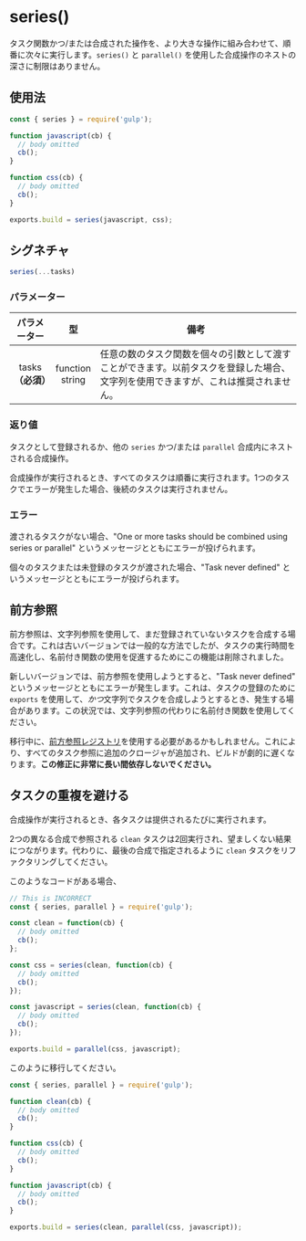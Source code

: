 <!-- front-matter
id: series
title: series()
hide_title: true
sidebar_label: series()
-->

# series()

タスク関数かつ/または合成された操作を、より大きな操作に組み合わせて、順番に次々に実行します。`series()` と `parallel()` を使用した合成操作のネストの深さに制限はありません。


## 使用法

```js
const { series } = require('gulp');

function javascript(cb) {
  // body omitted
  cb();
}

function css(cb) {
  // body omitted
  cb();
}

exports.build = series(javascript, css);
```

## シグネチャ

```js
series(...tasks)
```

### パラメーター

| パラメーター | 型 | 備考 |
|:--------------:|:------:|-------|
| tasks<br />**（必須）** | function<br />string | 任意の数のタスク関数を個々の引数として渡すことができます。以前タスクを登録した場合、文字列を使用できますが、これは推奨されません。 |

### 返り値

タスクとして登録されるか、他の `series` かつ/または `parallel` 合成内にネストされる合成操作。

合成操作が実行されるとき、すべてのタスクは順番に実行されます。1つのタスクでエラーが発生した場合、後続のタスクは実行されません。

### エラー

渡されるタスクがない場合、"One or more tasks should be combined using series or parallel" というメッセージとともにエラーが投げられます。

個々のタスクまたは未登録のタスクが渡された場合、"Task never defined" というメッセージとともにエラーが投げられます。

## 前方参照

前方参照は、文字列参照を使用して、まだ登録されていないタスクを合成する場合です。これは古いバージョンでは一般的な方法でしたが、タスクの実行時間を高速化し、名前付き関数の使用を促進するためにこの機能は削除されました。

新しいバージョンでは、前方参照を使用しようとすると、"Task never defined" というメッセージとともにエラーが発生します。これは、タスクの登録のために `exports` を使用して、*かつ*文字列でタスクを合成しようとするとき、発生する場合があります。この状況では、文字列参照の代わりに名前付き関数を使用してください。

移行中に、[前方参照レジストリ][undertaker-forward-reference-external]を使用する必要があるかもしれません。これにより、すべてのタスク参照に追加のクロージャが追加され、ビルドが劇的に遅くなります。**この修正に非常に長い間依存しないでください。**

## タスクの重複を避ける

合成操作が実行されるとき、各タスクは提供されるたびに実行されます。

2つの異なる合成で参照される `clean` タスクは2回実行され、望ましくない結果につながります。代わりに、最後の合成で指定されるように `clean` タスクをリファクタリングしてください。

このようなコードがある場合、
```js
// This is INCORRECT
const { series, parallel } = require('gulp');

const clean = function(cb) {
  // body omitted
  cb();
};

const css = series(clean, function(cb) {
  // body omitted
  cb();
});

const javascript = series(clean, function(cb) {
  // body omitted
  cb();
});

exports.build = parallel(css, javascript);
```

このように移行してください。
```js
const { series, parallel } = require('gulp');

function clean(cb) {
  // body omitted
  cb();
}

function css(cb) {
  // body omitted
  cb();
}

function javascript(cb) {
  // body omitted
  cb();
}

exports.build = series(clean, parallel(css, javascript));
```

[undertaker-forward-reference-external]: https://github.com/gulpjs/undertaker-forward-reference
